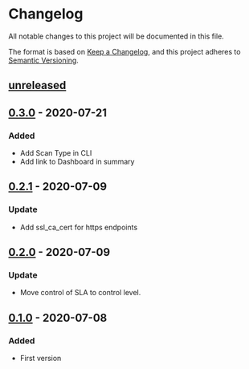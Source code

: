 # Changelog

All notable changes to this project will be documented in this file.

The format is based on [Keep a Changelog](https://keepachangelog.com/en/0.1.0/),
and this project adheres to [Semantic Versioning](https://semver.org/spec/v2.0.0.html).

## [unreleased]

## [0.3.0] - 2020-07-21
### Added
- Add Scan Type in CLI
- Add link to Dashboard in summary

## [0.2.1] - 2020-07-09
### Update
- Add ssl_ca_cert for https endpoints

## [0.2.0] - 2020-07-09
### Update
- Move control of SLA to control level.

## [0.1.0] - 2020-07-08
### Added
- First version

[unreleased]: https://github.com/william-Hill-Online/defectdojo-reporting/compare/v0.3.0...HEAD
[0.3.0]: https://github.com/william-Hill-Online/defectdojo-reporting/compare/v0.2.1...v0.3.0
[0.2.1]: https://github.com/william-Hill-Online/defectdojo-reporting/compare/v0.2.0...v0.2.1
[0.2.0]: https://github.com/william-Hill-Online/defectdojo-reporting/compare/v0.1.0...v0.2.0
[0.1.0]: https://github.com/william-Hill-Online/defectdojo-reporting/releases/tag/v0.1.0
